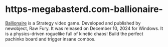 # https-megabasterd.com-ballionaire-
[Ballionaire](https://megabasterd.com/ballionaire/) is a Strategy video game. Developed and published by newobject, Raw Fury. It was released on December 10, 2024 for Windows. It is a physics-driven roguelike full of kinetic chaos! Build the perfect pachinko board and trigger insane combos.
